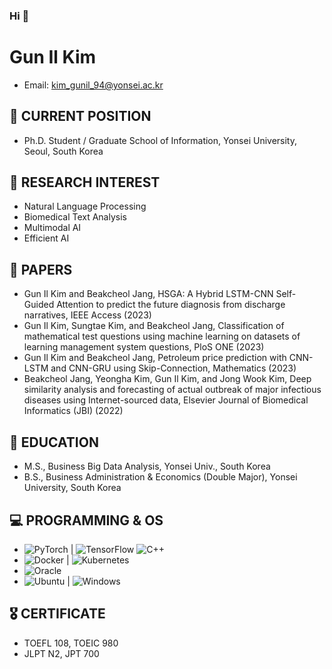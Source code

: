### Hi 👋
# Gun Il Kim
- Email: kim_gunil_94@yonsei.ac.kr    

## 🔭 CURRENT POSITION
-  Ph.D. Student / Graduate School of Information, Yonsei University, Seoul, South Korea

## 🌱 RESEARCH INTEREST
-	 Natural Language Processing
-	 Biomedical Text Analysis
-	 Multimodal AI
-	 Efficient AI

## 📒 PAPERS
- Gun Il Kim and Beakcheol Jang, HSGA: A Hybrid LSTM-CNN Self-Guided Attention to predict the future diagnosis from discharge narratives, IEEE Access (2023)
- Gun Il Kim, Sungtae Kim, and Beakcheol Jang, Classification of mathematical test questions using machine learning on datasets of learning management system questions, PloS ONE (2023)
- Gun Il Kim and Beakcheol Jang, Petroleum price prediction with CNN-LSTM and CNN-GRU using Skip-Connection, Mathematics (2023)
- Beakcheol Jang, Yeongha Kim, Gun Il Kim, and Jong Wook Kim, Deep similarity analysis and forecasting of actual outbreak of major infectious diseases using Internet-sourced data, Elsevier Journal of Biomedical Informatics (JBI) (2022)

## 💬 EDUCATION
- 	M.S., Business Big Data Analysis, Yonsei Univ., South Korea
- 	B.S., Business Administration & Economics (Double Major), Yonsei University, South Korea

## 💻 PROGRAMMING & OS
- ![PyTorch](https://img.shields.io/badge/PyTorch-%23EE4C2C.svg?style=for-the-badge&logo=PyTorch&logoColor=white) | ![TensorFlow](https://img.shields.io/badge/TensorFlow-%23FF6F00.svg?style=for-the-badge&logo=TensorFlow&logoColor=white) ![C++](https://img.shields.io/badge/c++-%2300599C.svg?style=for-the-badge&logo=c%2B%2B&logoColor=white) 
- ![Docker](https://img.shields.io/badge/docker-%230db7ed.svg?style=for-the-badge&logo=docker&logoColor=white) | ![Kubernetes](https://img.shields.io/badge/kubernetes-%23326ce5.svg?style=for-the-badge&logo=kubernetes&logoColor=white)
- ![Oracle](https://img.shields.io/badge/Oracle-F80000?style=for-the-badge&logo=oracle&logoColor=white)
- ![Ubuntu](https://img.shields.io/badge/Ubuntu-E95420?style=for-the-badge&logo=ubuntu&logoColor=white) | ![Windows](https://img.shields.io/badge/Windows-0078D6?style=for-the-badge&logo=windows&logoColor=white)

## 🎖️ CERTIFICATE
- TOEFL 108, TOEIC 980
- JLPT N2, JPT 700
